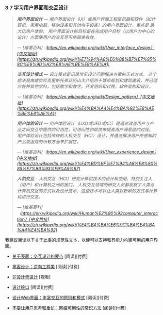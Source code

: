 <!-- 3.7 - Learn User Interface/Interaction Design -->
### 3.7 学习用户界面和交互设计

<!-- User Interface Design - User interface design (UI) or user interface engineering is the design of user interfaces for machines and software, such as computers, home appliances, mobile devices, and other electronic devices, with the focus on maximizing the user experience. The goal of user interface design is to make the user's interaction as simple and efficient as possible, in terms of accomplishing user goals (user-centered design).
 — [Wikipedia](https://en.wikipedia.org/wiki/User_interface_design) -->
> ***用户界面设计** — 用户界面设计（UI）或用户界面工程是机器和软件（如计算机，家用电器，移动设备和其他电子设备）的用户界面设计，重点是 最大化用户体验。 用户界面设计的目标是在完成用户目标（以用户为中心的设计）方面使用户的交互尽可能简单有效。*
>
> *— [维基百科]（https://en.wikipedia.org/wiki/User_interface_design）[中文地址](https://zh.wikipedia.org/wiki/%E7%94%A8%E6%88%B7%E7%95%8C%E9%9D%A2%E8%AE%BE%E8%AE%A1)*
>
<!-- Interaction Design Pattern - A design pattern is a formal way of documenting a solution to a common design problem. The idea was introduced by the architect Christopher Alexander for use in urban planning and building architecture, and has been adapted for various other disciplines, including teaching and pedagogy, development organization and process, and software architecture and design.
 — [Wikipedia](https://en.wikipedia.org/wiki/Design_pattern) -->
> ***交互设计模式** — 设计模式是记录常见设计问题解决方案的正式方式。 这个想法是由建筑师克里斯托弗亚历山大介绍用于城市规划和建筑建筑，并已适应各种其他学科，包括教学和教学，开发组织和过程，软件架构和设计。*
>
> *— [维基百科]（https://en.wikipedia.org/wiki/Design_pattern）[中文地址](https://zh.wikipedia.org/wiki/%E4%BA%A4%E4%BA%92%E8%AE%BE%E8%AE%A1)*
>
<!-- User Experience Design - User Experience Design (UXD or UED or XD) is the process of enhancing user satisfaction by improving the usability, accessibility, and pleasure provided in the interaction between the user and the product. User experience design encompasses traditional human–computer interaction (HCI) design, and extends it by addressing all aspects of a product or service as perceived by users.
— [Wikipedia](https://en.wikipedia.org/wiki/User_experience_design) -->
> ***用户体验设计** — 用户体验设计（UXD或UED或XD）是通过改善用户与产品之间交互中提供的可用性，可访问性和愉悦来提高用户满意度的过程。 用户体验设计包括传统的人机交互（HCI）设计，并通过解决用户所感知的产品或服务的所有方面来扩展它。*
>
> *— [维基百科]（https://en.wikipedia.org/wiki/User_experience_design）[中文地址](https://zh.wikipedia.org/wiki/%E4%BD%BF%E7%94%A8%E8%80%85%E7%B6%93%E9%A9%97)*
> 
<!-- Human–Computer Interaction - Human–computer interaction (HCI) researches the design and use of computer technology, focusing particularly on the interfaces between people (users) and computers. Researchers in the field of HCI both observe the ways in which humans interact with computers and design technologies that lets humans interact with computers in novel ways.
 — [Wikipedia](https://en.wikipedia.org/wiki/Human%E2%80%93computer_interaction) -->
> ***人机交互** - 人机交互（HCI）研究计算机技术的设计和使用，特别关注人（用户）和计算机之间的接口。 人机交互领域的研究人员都观察了人类与计算机交互的方式以及设计技术，这些技术可以让人类以新颖的方式与计算机进行交互。*
>
> *— [维基百科]（https://en.wikipedia.org/wiki/Human%E2%80%93computer_interaction）[中文地址](https://zh.wikipedia.org/wiki/%E4%BA%BA%E6%9C%BA%E4%BA%A4%E4%BA%92)*

<!-- Minimally I'd suggest reading the following canonical texts on the matter so one can support and potential build usable user interfaces. -->
我建议阅读以下关于此事的规范性文本，以便可以支持和有能力构建可用的用户界面。

*   [关于表面：交互设计的要点](https://www.amazon.com/About-Face-Essentials-Interaction-Design-ebook/dp/B00MFPZ9UY/?&_encoding=UTF8&tag=frontend-handbook-20&linkCode=ur2&linkId=c723c84ad4d246cb7f1c4a737c5f38a4&camp=1789&creative=9325) \[阅读\]\[付费\]

*   [黑客设计：逆向工程美](https://www.amazon.com/Design-Hackers-Reverse-Engineering-Beauty/dp/1119998956/?&_encoding=UTF8&tag=frontend-handbook-20&linkCode=ur2&linkId=2a52f0968de21c03f069d857b9d92b37&camp=1789&creative=9325) \[阅读\]\[付费\]

*   [非设计师设计](https://www.youtube.com/watch?v=ZbrzdMaumNk&feature=youtu.be) \[观看\]

*   [设计接口](https://www.amazon.com/Designing-Interfaces-Jenifer-Tidwell/dp/1449379702/?&_encoding=UTF8&tag=frontend-handbook-20&linkCode=ur2&linkId=4539707bb145c676472472aab25eaa56&camp=1789&creative=9325) \[阅读\]\[付费\]

*   [设计Web界面：丰富交互的原则和模式](https://www.amazon.com/Designing-Web-Interfaces-Principles-Interactions-ebook/dp/B0026OR33U/?&_encoding=UTF8&tag=frontend-handbook-20&linkCode=ur2&linkId=03fb59f4a4345732fae9ecdfaa5076ae&camp=1789&creative=9325) \[阅读\]\[付费\]

*   [不要让用户思考和重访：网络可用性的常识方法](https://www.amazon.com/Dont-Make-Think-Revisited-Usability/dp/0321965515/?&_encoding=UTF8&tag=frontend-handbook-20&linkCode=ur2&linkId=8b0b0771a9985e4e030ef1fe29cf6409&camp=1789&creative=9325) \[阅读\]\[付费\]